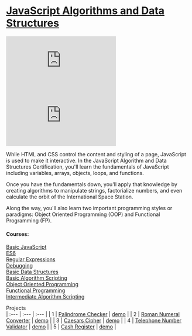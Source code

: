 # [JavaScript Algorithms and Data Structures](https://www.freecodecamp.org/learn/javascript-algorithms-and-data-structures/) 
![Lines of Code](https://img.shields.io/tokei/lines/github.com/Krasipeace/JavaScript-Algorithms-and-Data-Structures---freecodecamp.org)
![Last commit](https://img.shields.io/github/last-commit/Krasipeace/JavaScript-Algorithms-and-Data-Structures---freecodecamp.org)



While HTML and CSS control the content and styling of a page, JavaScript is used to make it interactive. In the JavaScript Algorithm and Data Structures Certification, you'll learn the fundamentals of JavaScript including variables, arrays, objects, loops, and functions.

Once you have the fundamentals down, you'll apply that knowledge by creating algorithms to manipulate strings, factorialize numbers, and even calculate the orbit of the International Space Station.

Along the way, you'll also learn two important programming styles or paradigms: Object Oriented Programming (OOP) and Functional Programming (FP).



#### Courses:
[Basic JavaScript][1]<br />
[ES6][2]<br />
[Regular Expressions][3]<br />
[Debugging][4]<br />
[Basic Data Structures][5]<br />
[Basic Algorithm Scripting][6]<br />
[Object Oriented Programming][7]<br />
[Functional Programming][8]<br />
[Intermediate Algorithm Scripting][9]<br />

Projects<br />
| :--- | :--- | :--- |
| 1    | [Palindrome Checker][10]      | [demo][15] |
| 2    | [Roman Numeral Converter][11] | [demo][16] |
| 3    | [Caesars Cipher][12]          | [demo][17] |
| 4    | [Telephone Number Validator][13] | [demo][18] |
| 5    | [Cash Register][14]           | [demo][19] |

[1]: https://github.com/Krasipeace/JavaScript-Algorithms-and-Data-Structures---freecodecamp.org/blob/main/Basic%20JavaScript/readme.md
[2]: https://github.com/Krasipeace/JavaScript-Algorithms-and-Data-Structures---freecodecamp.org/blob/main/ES6/readme.md
[3]: https://github.com/Krasipeace/JavaScript-Algorithms-and-Data-Structures---freecodecamp.org/blob/main/Regular%20Expressions/readme.md
[4]: https://github.com/Krasipeace/JavaScript-Algorithms-and-Data-Structures---freecodecamp.org/blob/main/Debugging/readme.md
[5]: https://github.com/Krasipeace/JavaScript-Algorithms-and-Data-Structures---freecodecamp.org/blob/main/Basic%20Data%20Structures/readme.md
[6]: https://github.com/Krasipeace/JavaScript-Algorithms-and-Data-Structures---freecodecamp.org/blob/main/Basic%20Algorithm%20Scripting/readme.md
[7]: https://github.com/Krasipeace/JavaScript-Algorithms-and-Data-Structures---freecodecamp.org/blob/main/Object-Oriented%20Programming/readme.md
[8]: https://github.com/Krasipeace/JavaScript-Algorithms-and-Data-Structures---freecodecamp.org/blob/main/Functional%20Programming/readme.md
[9]: https://github.com/Krasipeace/JavaScript-Algorithms-and-Data-Structures---freecodecamp.org/blob/main/Intermediate%20Algorithm%20Scripting/readme.md


[10]: https://github.com/Krasipeace/JavaScript-Algorithms-and-Data-Structures---freecodecamp.org/tree/main/Projects/Palindrome%20Checker
[11]: https://github.com/Krasipeace/JavaScript-Algorithms-and-Data-Structures---freecodecamp.org/tree/main/Projects/Roman%20Numeral%20Converter
[12]: https://github.com/Krasipeace/JavaScript-Algorithms-and-Data-Structures---freecodecamp.org/tree/main/Projects/Caesars%20Cipher
[13]: https://github.com/Krasipeace/JavaScript-Algorithms-and-Data-Structures---freecodecamp.org/tree/main/Projects/Telephone%20Number%20Validator
[14]: https://github.com/Krasipeace/JavaScript-Algorithms-and-Data-Structures---freecodecamp.org/tree/main/Projects/Cash%20Register

[15]: https://htmlpreview.github.io/?https://github.com/Krasipeace/JavaScript-Algorithms-and-Data-Structures---freecodecamp.org/blob/main/Projects/Palindrome%20Checker/index.html
[16]: https://htmlpreview.github.io/?https://github.com/Krasipeace/JavaScript-Algorithms-and-Data-Structures---freecodecamp.org/blob/main/Projects/Roman%20Numeral%20Converter/index.html
[17]: https://htmlpreview.github.io/?https://github.com/Krasipeace/JavaScript-Algorithms-and-Data-Structures---freecodecamp.org/blob/main/Projects/Caesars%20Cipher/index.html
[18]:  https://htmlpreview.github.io/?https://github.com/Krasipeace/JavaScript-Algorithms-and-Data-Structures---freecodecamp.org/blob/main/Projects/Telephone%20Number%20Validator/index.html
[19]: https://htmlpreview.github.io/?https://github.com/Krasipeace/JavaScript-Algorithms-and-Data-Structures---freecodecamp.org/blob/main/Projects/Cash%20Register/index.html